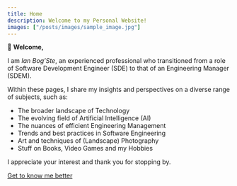 ```yaml
---
title: Home
description: Welcome to my Personal Website!
images: ["/posts/images/sample_image.jpg"]
---
```

:wave: **Welcome,**

I am *Ian Bog’Ste*, an experienced professional who transitioned from a role of Software Development Engineer (SDE) to that of an Engineering Manager (SDEM).

Within these pages, I share my insights and perspectives on a diverse range of subjects, such as:

- The broader landscape of Technology
- The evolving field of Artificial Intelligence (AI)
- The nuances of efficient Engineering Management
- Trends and best practices in Software Engineering
- Art and techniques of (Landscape) Photography
- Stuff on Books, Video Games and my Hobbies

I appreciate your interest and thank you for stopping by.

[Get to know me better](/about/#content)
